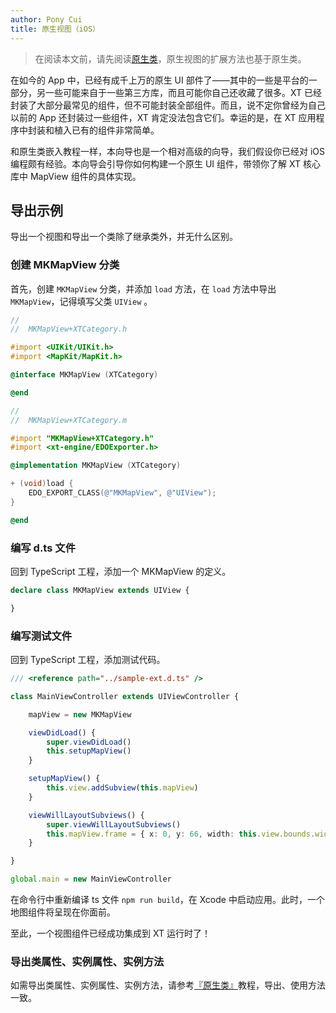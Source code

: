 ```yaml
---
author: Pony Cui
title: 原生视图（iOS）
---
```


> 在阅读本文前，请先阅读[原生类](./guide-ios-ext-regular.md)，原生视图的扩展方法也基于原生类。

在如今的 App 中，已经有成千上万的原生 UI 部件了——其中的一些是平台的一部分，另一些可能来自于一些第三方库，而且可能你自己还收藏了很多。XT 已经封装了大部分最常见的组件，但不可能封装全部组件。而且，说不定你曾经为自己以前的 App 还封装过一些组件，XT 肯定没法包含它们。幸运的是，在 XT 应用程序中封装和植入已有的组件非常简单。

和原生类嵌入教程一样，本向导也是一个相对高级的向导，我们假设你已经对 iOS 编程颇有经验。本向导会引导你如何构建一个原生 UI 组件，带领你了解 XT 核心库中 MapView 组件的具体实现。

## 导出示例

导出一个视图和导出一个类除了继承类外，并无什么区别。

### 创建 MKMapView 分类

首先，创建 `MKMapView` 分类，并添加 `load` 方法，在 `load` 方法中导出 `MKMapView`，记得填写父类 `UIView` 。

```objective-c
//
//  MKMapView+XTCategory.h

#import <UIKit/UIKit.h>
#import <MapKit/MapKit.h>

@interface MKMapView (XTCategory)

@end
```

```objective-c
//
//  MKMapView+XTCategory.m

#import "MKMapView+XTCategory.h"
#import <xt-engine/EDOExporter.h>

@implementation MKMapView (XTCategory)

+ (void)load {
    EDO_EXPORT_CLASS(@"MKMapView", @"UIView");
}

@end
```

### 编写 d.ts 文件

回到 TypeScript 工程，添加一个 MKMapView 的定义。

```typescript
declare class MKMapView extends UIView {

}
```

### 编写测试文件

回到 TypeScript 工程，添加测试代码。

```typescript
/// <reference path="../sample-ext.d.ts" />

class MainViewController extends UIViewController {

    mapView = new MKMapView

    viewDidLoad() {
        super.viewDidLoad()
        this.setupMapView()
    }

    setupMapView() {
        this.view.addSubview(this.mapView)
    }

    viewWillLayoutSubviews() {
        super.viewWillLayoutSubviews()
        this.mapView.frame = { x: 0, y: 66, width: this.view.bounds.width, height: this.view.bounds.height - 66 }
    }

}

global.main = new MainViewController
```

在命令行中重新编译 ts 文件 `npm run build`，在 Xcode 中启动应用。此时，一个地图组件将呈现在你面前。

至此，一个视图组件已经成功集成到 XT 运行时了！

### 导出类属性、实例属性、实例方法

如需导出类属性、实例属性、实例方法，请参考[『原生类』](./guide-ios-ext-regular.md)教程，导出、使用方法一致。